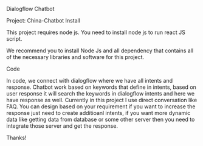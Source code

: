 Dialogflow Chatbot

Project: China-Chatbot
Install

This project requires node js. You need to install node js to run react JS script.

We recommend you to install Node Js and all dependency that contains all of the necessary libraries and software for this project.

Code

In code, we connect with dialogflow where we have all intents and response. Chatbot work based on keywords that define in intents, based on user response it will search the keywords in dialogflow intents and here we have response as well.
Currently in this project I use direct conversation like FAQ. You can design based on your requirement if you want to increase the response just need to create additioanl intents, if you want more dynamic data like getting data from database or some other server then you need to integrate those server and get the response.

Thanks!
